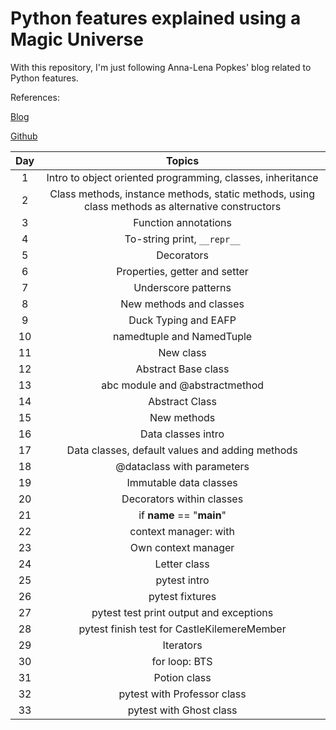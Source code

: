 # Python features explained using a Magic Universe

With this repository, I'm just following Anna-Lena Popkes' blog related to Python features. 

References:

[Blog](http://alpopkes.com/year-archive/)

[Github](https://github.com/zotroneneis/harry_potter_universe)

| Day   | Topics          | 
| :---: |:--------------: |
| 1 | Intro to object oriented programming, classes, inheritance   |
| 2 | Class methods, instance methods, static methods, using class methods as alternative constructors   |
| 3 | Function annotations |
| 4 | To-string print, ```__repr__``` |
| 5 | Decorators |
| 6 | Properties, getter and setter |
| 7 | Underscore patterns |
| 8 | New methods and classes |
| 9 | Duck Typing and EAFP |
| 10 | namedtuple and NamedTuple |
| 11 | New class |
| 12 | Abstract Base class |
| 13 | abc module and @abstractmethod |
| 14 | Abstract Class |
| 15 | New methods |
| 16 | Data classes intro |
| 17 | Data classes, default values and adding methods |
| 18 | @dataclass with parameters |
| 19 | Immutable data classes |
| 20 | Decorators within classes |
| 21 | if __name__ == "__main__" |
| 22 | context manager: with |
| 23 | Own context manager |
| 24 | Letter class |
| 25 | pytest intro |
| 26 | pytest fixtures |
| 27 | pytest test print output and exceptions |
| 28 | pytest finish test for CastleKilemereMember |
| 29 | Iterators |
| 30 | for loop: BTS |
| 31 | Potion class |
| 32 | pytest with Professor class |
| 33 | pytest with Ghost class |
